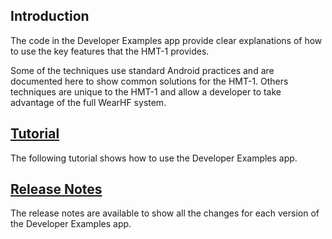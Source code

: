 
## Introduction

The code in the Developer Examples app provide clear explanations of how to use the key features that the HMT-1 provides.

Some of the techniques use standard Android practices and are documented here to show common solutions for the HMT-1. Others techniques are unique to the HMT-1 and allow a developer to take advantage of the full WearHF system.

## [Tutorial](https://realwear.github.io/Developer-Examples/tutorial)

The following tutorial shows how to use the Developer Examples app.

## [Release Notes](https://realwear.github.io/Developer-Examples/release-notes)

The release notes are available to show all the changes for each version of the Developer Examples app.
